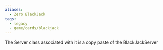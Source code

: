 ```yaml
---
aliases:
  - Zero BlackJack
tags:
  - legacy
  - game/cards/blackjack
---
```

The Server class associated with it is a copy paste of the BlackJackServer
